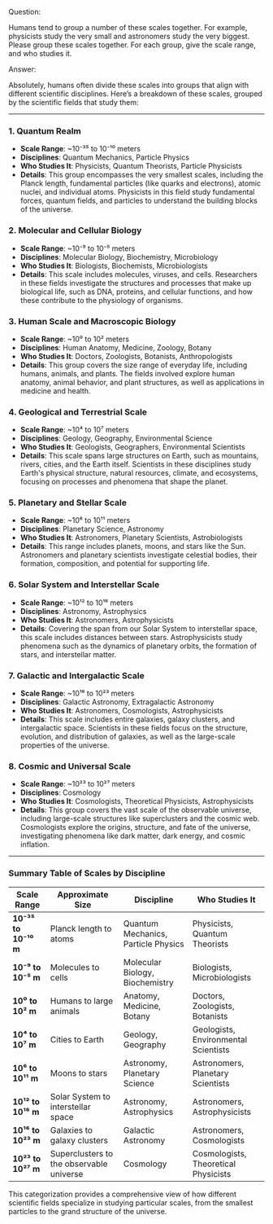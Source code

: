 Question:

Humans tend to group a number of these scales together. For example, physicists study the very small and astronomers study the very biggest. Please group these scales together. For each group, give the scale range, and who studies it.

Answer:

Absolutely, humans often divide these scales into groups that align with different scientific disciplines. Here’s a breakdown of these scales, grouped by the scientific fields that study them:

---

### 1. **Quantum Realm**
   - **Scale Range**: ~10⁻³⁵ to 10⁻¹⁰ meters
   - **Disciplines**: Quantum Mechanics, Particle Physics
   - **Who Studies It**: Physicists, Quantum Theorists, Particle Physicists
   - **Details**: This group encompasses the very smallest scales, including the Planck length, fundamental particles (like quarks and electrons), atomic nuclei, and individual atoms. Physicists in this field study fundamental forces, quantum fields, and particles to understand the building blocks of the universe.

### 2. **Molecular and Cellular Biology**
   - **Scale Range**: ~10⁻⁹ to 10⁻⁵ meters
   - **Disciplines**: Molecular Biology, Biochemistry, Microbiology
   - **Who Studies It**: Biologists, Biochemists, Microbiologists
   - **Details**: This scale includes molecules, viruses, and cells. Researchers in these fields investigate the structures and processes that make up biological life, such as DNA, proteins, and cellular functions, and how these contribute to the physiology of organisms.

### 3. **Human Scale and Macroscopic Biology**
   - **Scale Range**: ~10⁰ to 10² meters
   - **Disciplines**: Human Anatomy, Medicine, Zoology, Botany
   - **Who Studies It**: Doctors, Zoologists, Botanists, Anthropologists
   - **Details**: This group covers the size range of everyday life, including humans, animals, and plants. The fields involved explore human anatomy, animal behavior, and plant structures, as well as applications in medicine and health.

### 4. **Geological and Terrestrial Scale**
   - **Scale Range**: ~10⁴ to 10⁷ meters
   - **Disciplines**: Geology, Geography, Environmental Science
   - **Who Studies It**: Geologists, Geographers, Environmental Scientists
   - **Details**: This scale spans large structures on Earth, such as mountains, rivers, cities, and the Earth itself. Scientists in these disciplines study Earth's physical structure, natural resources, climate, and ecosystems, focusing on processes and phenomena that shape the planet.

### 5. **Planetary and Stellar Scale**
   - **Scale Range**: ~10⁶ to 10¹¹ meters
   - **Disciplines**: Planetary Science, Astronomy
   - **Who Studies It**: Astronomers, Planetary Scientists, Astrobiologists
   - **Details**: This range includes planets, moons, and stars like the Sun. Astronomers and planetary scientists investigate celestial bodies, their formation, composition, and potential for supporting life.

### 6. **Solar System and Interstellar Scale**
   - **Scale Range**: ~10¹² to 10¹⁶ meters
   - **Disciplines**: Astronomy, Astrophysics
   - **Who Studies It**: Astronomers, Astrophysicists
   - **Details**: Covering the span from our Solar System to interstellar space, this scale includes distances between stars. Astrophysicists study phenomena such as the dynamics of planetary orbits, the formation of stars, and interstellar matter.

### 7. **Galactic and Intergalactic Scale**
   - **Scale Range**: ~10¹⁶ to 10²³ meters
   - **Disciplines**: Galactic Astronomy, Extragalactic Astronomy
   - **Who Studies It**: Astronomers, Cosmologists, Astrophysicists
   - **Details**: This scale includes entire galaxies, galaxy clusters, and intergalactic space. Scientists in these fields focus on the structure, evolution, and distribution of galaxies, as well as the large-scale properties of the universe.

### 8. **Cosmic and Universal Scale**
   - **Scale Range**: ~10²³ to 10²⁷ meters
   - **Disciplines**: Cosmology
   - **Who Studies It**: Cosmologists, Theoretical Physicists, Astrophysicists
   - **Details**: This group covers the vast scale of the observable universe, including large-scale structures like superclusters and the cosmic web. Cosmologists explore the origins, structure, and fate of the universe, investigating phenomena like dark matter, dark energy, and cosmic inflation.

---

### Summary Table of Scales by Discipline

| **Scale Range**           | **Approximate Size**                       | **Discipline**                     | **Who Studies It**             |
|---------------------------|--------------------------------------------|------------------------------------|---------------------------------|
| **10⁻³⁵ to 10⁻¹⁰ m**      | Planck length to atoms                     | Quantum Mechanics, Particle Physics | Physicists, Quantum Theorists   |
| **10⁻⁹ to 10⁻⁵ m**        | Molecules to cells                        | Molecular Biology, Biochemistry    | Biologists, Microbiologists     |
| **10⁰ to 10² m**          | Humans to large animals                   | Anatomy, Medicine, Botany          | Doctors, Zoologists, Botanists  |
| **10⁴ to 10⁷ m**          | Cities to Earth                           | Geology, Geography                 | Geologists, Environmental Scientists |
| **10⁶ to 10¹¹ m**         | Moons to stars                            | Astronomy, Planetary Science       | Astronomers, Planetary Scientists |
| **10¹² to 10¹⁶ m**        | Solar System to interstellar space        | Astronomy, Astrophysics            | Astronomers, Astrophysicists    |
| **10¹⁶ to 10²³ m**        | Galaxies to galaxy clusters               | Galactic Astronomy                 | Astronomers, Cosmologists       |
| **10²³ to 10²⁷ m**        | Superclusters to the observable universe  | Cosmology                          | Cosmologists, Theoretical Physicists |

This categorization provides a comprehensive view of how different scientific fields specialize in studying particular scales, from the smallest particles to the grand structure of the universe.


